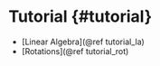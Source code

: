 Tutorial {#tutorial}
========


* [Linear Algebra](@ref tutorial_la)
* [Rotations](@ref tutorial_rot)
